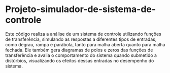 # Projeto-simulador-de-sistema-de-controle

Este código realiza a análise de um sistema de controle utilizando funções de transferência, simulando as respostas a diferentes tipos de entradas, como degrau, rampa e parábola, tanto para malha aberta quanto para malha fechada. Ele também gera diagramas de polos e zeros das funções de transferência e avalia o comportamento do sistema quando submetido a distúrbios, visualizando os efeitos dessas entradas no desempenho do sistema.
